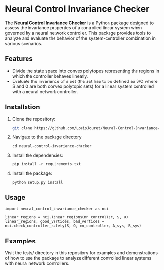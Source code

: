 # Neural Control Invariance Checker

The **Neural Control Invariance Checker** is a Python package designed to assess the invariance properties of a controlled linear system when governed by a neural network controller. This package provides tools to analyze and evaluate the behavior of the system-controller combination in various scenarios.

## Features

- Divide the state space into convex polytopes representing the regions in which the controller behaves linearly.
- Evaluate the invariance of a set (the set has to be defined as S\O where S and O are both convex polytopic sets) for a linear system controlled with a neural network controller.


## Installation

1. Clone the repository:

   ```bash
   git clone https://github.com/LouisJouret/Neural-Control-Invariance-Checker.git
   ```

2. Navigate to the package directory:

    `cd neural-control-invariance-checker`

3. Install the dependencies:
    
    `pip install -r requirements.txt`

4. Install the package:

    `python setup.py install`

## Usage
```
import neural_control_invariance_checker as nci

linear_regions = nci.linear_regions(nn_controller, S, O)
linear_regions, good_vertices, bad_vertices = nci.check_controller_safety(S, O, nn_controller, A_sys, B_sys)
```

## Examples
Visit the tests/ directory in this repository for examples and demonstrations of how to use the package to analyze different controlled linear systems with neural network controllers.
